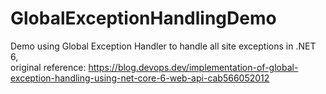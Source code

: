 # GlobalExceptionHandlingDemo
Demo using Global Exception Handler to handle all site exceptions in .NET 6,  
original reference: https://blog.devops.dev/implementation-of-global-exception-handling-using-net-core-6-web-api-cab566052012
